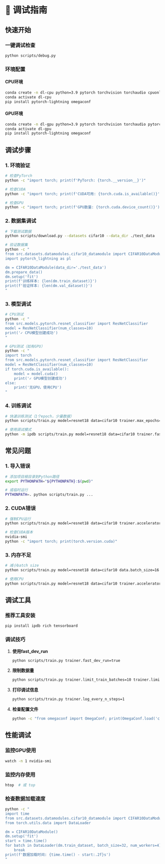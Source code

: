 # 🐛 调试指南

## 快速开始

### 一键调试检查
```bash
python scripts/debug.py
```

### 环境配置

#### CPU环境
```bash
conda create -n dl-cpu python=3.9 pytorch torchvision torchaudio cpuonly -c pytorch
conda activate dl-cpu
pip install pytorch-lightning omegaconf
```

#### GPU环境
```bash
conda create -n dl-gpu python=3.9 pytorch torchvision torchaudio pytorch-cuda=12.6 -c pytorch -c nvidia
conda activate dl-gpu
pip install pytorch-lightning omegaconf
```

## 调试步骤

### 1. 环境验证
```bash
# 检查PyTorch
python -c "import torch; print(f'PyTorch: {torch.__version__}')"

# 检查CUDA
python -c "import torch; print(f'CUDA可用: {torch.cuda.is_available()}')"

# 检查GPU
python -c "import torch; print(f'GPU数量: {torch.cuda.device_count()}')"
```

### 2. 数据集调试
```bash
# 下载测试数据
python scripts/download.py --datasets cifar10 --data_dir ./test_data

# 验证数据集
python -c "
from src.datasets.datamodules.cifar10_datamodule import CIFAR10DataModule
import pytorch_lightning as pl

dm = CIFAR10DataModule(data_dir='./test_data')
dm.prepare_data()
dm.setup('fit')
print(f'训练样本: {len(dm.train_dataset)}')
print(f'验证样本: {len(dm.val_dataset)}')
"
```

### 3. 模型调试
```bash
# CPU测试
python -c "
from src.models.pytorch.resnet_classifier import ResNetClassifier
model = ResNetClassifier(num_classes=10)
print('✓ CPU模型创建成功')
"

# GPU测试（如有GPU）
python -c "
import torch
from src.models.pytorch.resnet_classifier import ResNetClassifier
model = ResNetClassifier(num_classes=10)
if torch.cuda.is_available():
    model = model.cuda()
    print('✓ GPU模型创建成功')
else:
    print('无GPU，使用CPU')
"
```

### 4. 训练调试
```bash
# 快速训练测试（1个epoch，少量数据）
python scripts/train.py model=resnet18 data=cifar10 trainer.max_epochs=1 trainer.limit_train_batches=5 trainer.limit_val_batches=5 trainer.fast_dev_run=true

# 使用调试模式
python -m ipdb scripts/train.py model=resnet18 data=cifar10 trainer.fast_dev_run=true
```

## 常见问题

### 1. 导入错误
```bash
# 添加项目根目录到Python路径
export PYTHONPATH="${PYTHONPATH}:$(pwd)"

# 或临时运行
PYTHONPATH=. python scripts/train.py ...
```

### 2. CUDA错误
```bash
# 强制CPU运行
python scripts/train.py model=resnet18 data=cifar10 trainer.accelerator=cpu

# 检查CUDA版本
nvidia-smi
python -c "import torch; print(torch.version.cuda)"
```

### 3. 内存不足
```bash
# 减小batch size
python scripts/train.py model=resnet18 data=cifar10 data.batch_size=16

# 使用CPU
python scripts/train.py model=resnet18 data=cifar10 trainer.accelerator=cpu
```

## 调试工具

### 推荐工具安装
```bash
pip install ipdb rich tensorboard
```

### 调试技巧

1. **使用fast_dev_run**
   ```bash
   python scripts/train.py trainer.fast_dev_run=true
   ```

2. **限制数据量**
   ```bash
   python scripts/train.py trainer.limit_train_batches=10 trainer.limit_val_batches=10
   ```

3. **打印调试信息**
   ```bash
   python scripts/train.py trainer.log_every_n_steps=1
   ```

4. **检查配置文件**
   ```bash
   python -c "from omegaconf import OmegaConf; print(OmegaConf.load('configs/config.yaml'))"
   ```

## 性能调试

### 监控GPU使用
```bash
watch -n 1 nvidia-smi
```

### 监控内存使用
```bash
htop  # 或 top
```

### 检查数据加载速度
```bash
python -c "
import time
from src.datasets.datamodules.cifar10_datamodule import CIFAR10DataModule
from torch.utils.data import DataLoader

dm = CIFAR10DataModule()
dm.setup('fit')
start = time.time()
for batch in DataLoader(dm.train_dataset, batch_size=32, num_workers=4):
    break
print(f'数据加载时间: {time.time() - start:.2f}s')
"
```